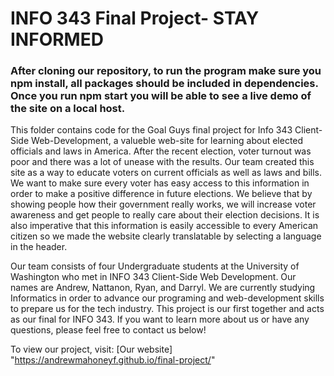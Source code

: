 # INFO 343 Final Project- STAY INFORMED
### After cloning our repository, to run the program make sure you npm install, all packages should be included in dependencies. Once you run npm start you will be able to see a live demo of the site on a local host. 

This folder contains code for the Goal Guys final project for Info 343 Client-Side Web-Development, a valueble web-site for learning about elected officials and laws in America. After the recent election, voter turnout was poor and there was a lot of unease with the results. Our team created this site as a way to educate voters on current officials as well as laws and bills. We want to make sure every voter has easy access to this information in order to make a positive difference in future elections. We believe that by showing people how their government really works, we will increase voter awareness and get people to really care about their election decisions. It is also imperative that this information is easily accessible to every American citizen so we made the website clearly translatable by selecting a language in the header.  

Our team consists of four Undergraduate students at the University of Washington who met in INFO 343 Client-Side Web Development. Our names are Andrew, Nattanon, Ryan, and Darryl. We are currently studying Informatics in order to advance our programing and web-development skills to prepare us for the tech industry. This project is our first together and acts as our final for INFO 343. If you want to learn more about us or have any questions, please feel free to contact us below!

To view our project, visit: [Our website] "https://andrewmahoneyf.github.io/final-project/"

